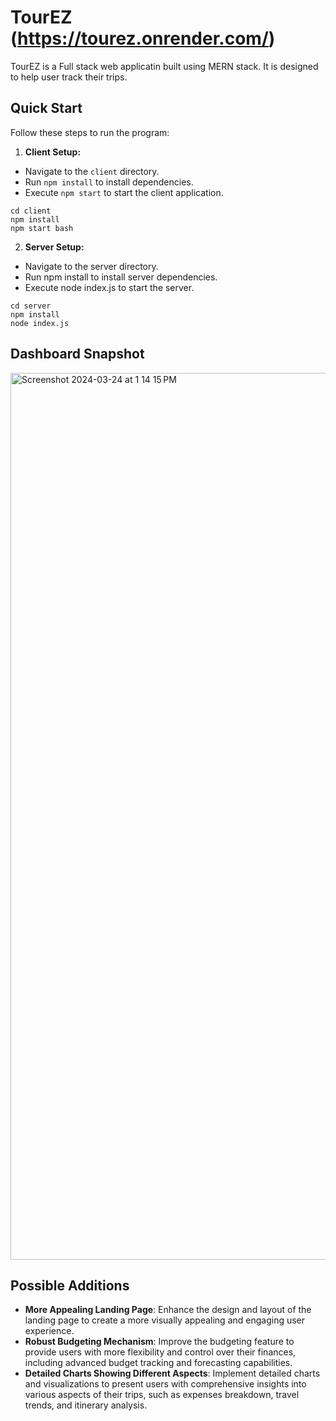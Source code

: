 # TourEZ (https://tourez.onrender.com/)

TourEZ is a Full stack web applicatin built using MERN stack. It is designed to help user track their trips.

## Quick Start

Follow these steps to run the program:

1. **Client Setup:**
- Navigate to the `client` directory.
- Run `npm install` to install dependencies.
- Execute `npm start` to start the client application.

```b
cd client
npm install
npm start bash
```
2. **Server Setup:**
  - Navigate to the server directory.
  - Run npm install to install server dependencies.
  - Execute node index.js to start the server.
```b
cd server
npm install
node index.js
```

## Dashboard Snapshot
<img width="1419" alt="Screenshot 2024-03-24 at 1 14 15 PM" src="https://github.com/diwassapkota805/TourEZ/assets/102276270/6ca1f46a-f20f-4edb-bda2-0960547641d1">


## Possible Additions
- **More Appealing Landing Page**: Enhance the design and layout of the landing page to create a more visually appealing and engaging user experience.
- **Robust Budgeting Mechanism**: Improve the budgeting feature to provide users with more flexibility and control over their finances, including advanced budget tracking and forecasting capabilities.
- **Detailed Charts Showing Different Aspects**: Implement detailed charts and visualizations to present users with comprehensive insights into various aspects of their trips, such as expenses breakdown, travel trends, and itinerary analysis.
